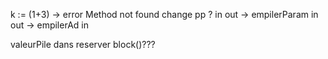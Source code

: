 k := (1+3) -> error Method not found
change pp ?
in out 
	-> empilerParam in out
	-> empilerAd in


valeurPile dans reserver block()???